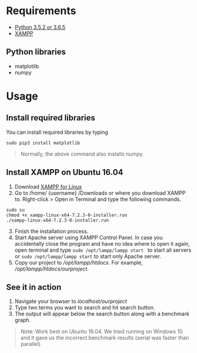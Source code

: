 # Requirements
- [Python 3.5.2 or 3.6.5](https://www.python.org/)
- [XAMPP]((https://www.apachefriends.org/))

## Python libraries
- matplotlib
- numpy

# Usage
## Install required libraries
You can install required libraries by typing
```
sudo pip3 install matplotlib
```
> Normally, the above command also installs numpy.

## Install XAMPP on Ubuntu 16.04
1. Download [XAMPP for Linux](https://www.apachefriends.org/index.html)
2. Go to /home/ {username} /Downloads or where you download XAMPP to. Right-click > Open in Terminal and type the following commands.
```
sudo su
chmod +x xampp-linux-x64-7.2.3-0-installer.run
./xampp-linux-x64-7.2.3-0-installer.run
```
3. Finish the installation process.
4. Start Apache server using XAMPP Control Panel. In case you accidentally close the program and have no idea where to open it again, open terminal and type `sudo /opt/lampp/lampp start
`
to start all servers or
`
sudo /opt/lampp/lampp start
`
to start only Apache server.
5. Copy our project to */opt/lampp/htdocs*. For example, */opt/lampp/htdocs/ourproject*.

## See it in action
1. Navigate your browser to *localhost/ourproject*
2. Type two terms you want to search and hit search button.
3. The output will appear below the search button along with a benchmark graph.


> Note: Work best on Ubuntu 16.04. We tried running on Windows 10 and it gave us the incorrect benchmark results (serial was faster than parallel).

